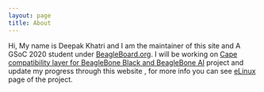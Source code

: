 ```yaml
---
layout: page
title: About
---
```


<p class="message">
  Hi, My name is Deepak Khatri and I am the maintainer of this site and A GSoC 2020 student under <a href="https://BeagleBoard.org">BeagleBoard.org</a>. I will be working on <a href="https://summerofcode.withgoogle.com/projects/#5125259251941376">Cape compatibility layer for BeagleBone Black and BeagleBone AI</a> project and update my progress through this website , for more info you can see <a href="https://elinux.org/BeagleBoard/GSoC/2020Proposal/DeepakKhatri">eLinux</a> page of the project.
</p>
